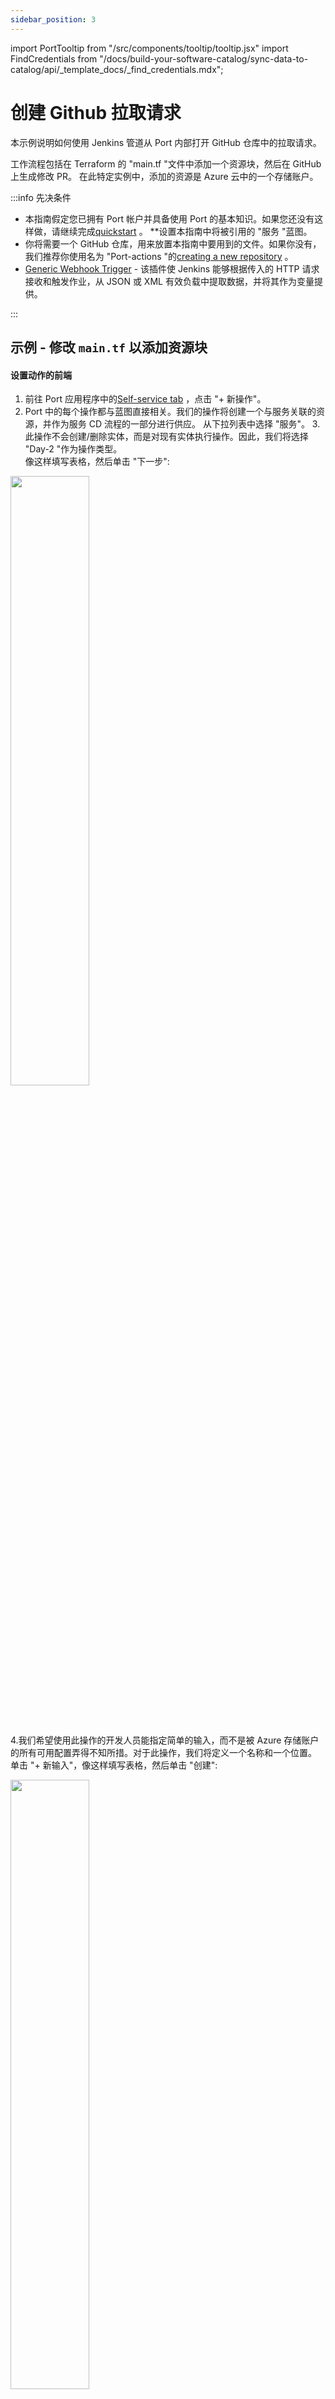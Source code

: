 ```yaml
---
sidebar_position: 3
---
```


import PortTooltip from "/src/components/tooltip/tooltip.jsx"
import FindCredentials from "/docs/build-your-software-catalog/sync-data-to-catalog/api/_template_docs/_find_credentials.mdx";

# 创建 Github 拉取请求

本示例说明如何使用 Jenkins 管道从 Port 内部打开 GitHub 仓库中的拉取请求。

工作流程包括在 Terraform 的 "main.tf "文件中添加一个资源块，然后在 GitHub 上生成修改 PR。 在此特定实例中，添加的资源是 Azure 云中的一个存储账户。

:::info  先决条件

* 本指南假定您已拥有 Port 帐户并具备使用 Port 的基本知识。如果您还没有这样做，请继续完成[quickstart](/quickstart) 。 **设置本指南中将被引用的 "服务 "蓝图。
* 你将需要一个 GitHub 仓库，用来放置本指南中要用到的文件。如果你没有，我们推荐你使用名为 "Port-actions "的[creating a new repository](https://docs.github.com/en/get-started/quickstart/create-a-repo) 。
* [Generic Webhook Trigger](https://plugins.jenkins.io/generic-webhook-trigger/) - 该插件使 Jenkins 能够根据传入的 HTTP 请求接收和触发作业，从 JSON 或 XML 有效负载中提取数据，并将其作为变量提供。

:::

## 示例 - 修改 `main.tf` 以添加资源块

#### 设置动作的前端

1. 前往 Port 应用程序中的[Self-service tab](https://app.getport.io/self-serve) ，点击 "+ 新操作"。
2. Port 中的每个操作都与<PortTooltip id="blueprint">蓝图</PortTooltip>直接相关。我们的操作将创建一个与服务关联的资源，并作为服务 CD 流程的一部分进行供应。
    从下拉列表中选择 "服务"。
3.此操作不会创建/删除实体，而是对现有<PortTooltip id="entity">实体</PortTooltip>执行操作。因此，我们将选择 "Day-2 "作为操作类型。  
像这样填写表格，然后单击 "下一步": 

<img src='/img/self-service-actions/setup-backend/jenkins-pipeline/iacActionDetails.png' width='50%' />

<br/><br/>

4.我们希望使用此操作的开发人员能指定简单的输入，而不是被 Azure 存储账户的所有可用配置弄得不知所措。对于此操作，我们将定义一个名称和一个位置。  
单击 "+ 新输入"，像这样填写表格，然后单击 "创建": 

<img src='/img/self-service-actions/setup-backend/jenkins-pipeline/iacActionInputName.png' width='50%' />

<br/><br/>

5.现在，让我们创建资源的位置输入。  
点击 "+ 新输入"，像这样填写表格，然后点击 "创建": 

<img src='/img/self-service-actions/setup-backend/jenkins-pipeline/iacActionInputLocation.png' width='50%' />

<br/><br/>

6.现在我们来定义动作的后端。选择 "运行 Jenkins 管道 "调用类型。
    - 将 `Webhook URL` 替换为你的 jenkins 作业 URL。
    - 确保 URL 的格式为 `http://JENKINS_URL/generic-webhook-trigger/invoke?token=<JOB_TOKEN>`。
    - 点击 `下一步

<img src='/img/self-service-actions/setup-backend/jenkins-pipeline/iacActionBackend.png' width='75%' />

<br/><br/>:::tip 了解更多有关 Jenkins 调用类型的信息[here](/create-self-service-experiences/setup-backend/jenkins-pipeline/) : 

7.最后一步是自定义操作权限。为简单起见，我们将被引用默认设置。更多信息，请参阅[permissions](/create-self-service-experiences/set-self-service-actions-rbac/) 页面。单击 "创建"。

行动的前端已准备就绪 🥳

#### 设置行动的后端

现在，我们要编写我们的操作将触发的 Jenkins Pipelines。

1. 首先，让我们获取必要的 token 和 secrets: 
    - 登录[GitHub tokens page](https://github.com/settings/tokens) ，创建一个具有 `repo` 和 `admin:org` 作用域的个人访问令牌，并将其复制(从我们的 Pipelines 创建拉取请求需要此令牌) 。
    <img src='/img/guides/personalAccessToken.png' width='80%' />-<FindCredentials />
2.将以下内容创建为 Jenkins 凭据: 
    1.使用 `Username with password` 类型和 id `port-credentials` 创建Port凭据。
        1. `PORT_CLIENT_ID` - Port客户端 ID。
        2. `PORT_CLIENT_SECRET` - Port客户端secret。
    2. `WEBHOOK_TOKEN` - 网络钩子令牌，只有提供该令牌才能触发任务。
    3. `GITHUB_TOKEN` - 从上一步获得的个人访问令牌。
3.现在，我们将创建一个简单的 `.tf` 文件，作为新资源的模板: 

* 在 GitHub 仓库的 `/templates/`(路径应为 `/templates/create-azure-storage.tf`)下创建一个名为 `create-azure-storage.tf` 的文件。
* 复制以下代码段并粘贴到文件内容中: 

<details>
<summary><b>create-azure-storage.tf</b></summary>

```hcl showLineNumbers title="create-azure-storage.tf"
resource "azurerm_storage_account" "storage_account" {
  name                = "{{ storage_name }}"
  resource_group_name = "YourResourcesGroup" # replace this with one of your resource groups in your azure cloud acount

  location                 = "{{ storage_location }}"
  account_tier             = "Standard"
  account_replication_type = "LRS"
  account_kind             = "StorageV2"
}
```

</details>

在版本库根目录下添加 `main.tf` 文件。

<details>
<summary><b>main.tf</b></summary>

```hcl showLineNumbers title="main.tf"
# Configure the Azure provider
terraform {
  required_providers {
    azurerm = {
      source  = "hashicorp/azurerm"
      version = "~> 3.0.2"
    }
  }

  required_version = ">= 1.1.0"
}

provider "azurerm" {

  features {}
}
```

</details>

4.现在，让我们创建 Pipelines 文件: 
    1.[Enable webhook trigger for a pipeline](../jenkins-pipeline.md#enabling-webhook-trigger-for-a-pipeline)
    2.[Define variables for a pipeline](../jenkins-pipeline.md#defining-variables) 定义 STORAGE_NAME、STORAGE_LOCATION、REPO_URL 和 PORT_RUN_ID 变量。
    3.[Token Setup](../jenkins-pipeline.md#token-setup) 定义令牌，使其与 Port Action 中配置的 `JOB_TOKEN` 匹配。

我们的 Pipelines 将由 3 个步骤组成，用于选定服务的存储库: 

* 使用模板在 `main.tf` 中添加一个资源块，并用动作输入的数据替换其变量。
* 在资源库中创建拉取请求以添加新资源。
* 向 Port 报告并记录操作结果。

在 Jenkins 管道中，请将以下片段作为其内容被引用: 

<details>
<summary><b>Jenkins pipeline</b></summary>

```groovy showLineNumbers title="Jenkinsfile"
import groovy.json.JsonSlurper

pipeline {
    agent any

    environment {
        GITHUB_TOKEN = credentials("GITHUB_TOKEN")

        NEW_BRANCH_PREFIX = 'infra/new-resource'
        NEW_BRANCH_NAME = "${NEW_BRANCH_PREFIX}-${STORAGE_NAME}"
        TEMPLATE_FILE = "templates/create-azure-storage.tf"

        PORT_ACCESS_TOKEN = ""
        REPO = ""
    }

    triggers {
        GenericTrigger(
            genericVariables: [
                [key: 'STORAGE_NAME', value: '$.payload.properties.storage_name'],
                [key: 'STORAGE_LOCATION', value: '$.payload.properties.storage_location'],
                [key: 'REPO_URL', value: '$.payload.entity.properties.url'],
                [key: 'PORT_RUN_ID', value: '$.context.runId']
            ],
            causeString: 'Triggered by Port',
            allowSeveralTriggersPerBuild: true,

            regexpFilterExpression: '',
            regexpFilterText: '',
            printContributedVariables: true,
            printPostContent: true
        )
    }

    stages {
        stage('Checkout') {
            steps {
                script {
                    def path = REPO_URL.substring(REPO_URL.indexOf("/") + 1);
                    def pathUrl = path.replace("/github.com/", "");

                    REPO = pathUrl
                }

                git branch: 'main', credentialsId: 'github', url: "git@github.com:${REPO}.git"
            }
        }

        stage('Make Changes') {
            steps {
                script {
                    sh """cat ${TEMPLATE_FILE} | sed "s/{{ storage_name }}/${STORAGE_NAME}/g; s/{{ storage_location }}/${STORAGE_LOCATION}/g" >> main.tf"""

                }
            }
        }
        stage('Create Branch and Commit') {
            steps {
                script {
                    sh "git checkout -b ${NEW_BRANCH_NAME}"
                    sh "git commit -am 'Add a new resource block file'"
                    sh "git push origin ${NEW_BRANCH_NAME}"
                }
            }
        }

        stage('Create pull request') {
            steps {
                script {
                    repo = REPO
                    branch_name = NEW_BRANCH_NAME
                    base_branch = 'main'
                    title = 'New resource block ' + STORAGE_NAME
                    body = 'This pull request adds a new resource block to the project.'

                    createPullRequestCurl(repo, branch_name, base_branch, title, body)
                }
            }
        }
        stage('Get access token') {
            steps {
                withCredentials([usernamePassword(
                    credentialsId: 'port-credentials', 
                    usernameVariable: 'PORT_CLIENT_ID', 
                    passwordVariable: 'PORT_CLIENT_SECRET')]) {
                    script {
                        // Execute the curl command and capture the output
                        def result = sh(returnStdout: true, script: """
                            accessTokenPayload=\$(curl -X POST \
                                -H "Content-Type: application/json" \
                                -d '{"clientId": "${PORT_CLIENT_ID}", "clientSecret": "${PORT_CLIENT_SECRET}"}' \
                                -s "https://api.getport.io/v1/auth/access_token")
                            echo \$accessTokenPayload
                        """)

                        // Parse the JSON response using JsonSlurper
                        def jsonSlurper = new JsonSlurper()
                        def payloadJson = jsonSlurper.parseText(result.trim())

                        // Access the desired data from the payload
                        PORT_ACCESS_TOKEN = payloadJson.accessToken
                    }
                }
            }
        }
        stage('Notify Port') {
            steps {
                script {
                    def logs_report_response = sh(script: """
                        curl -X POST \
                            -H "Content-Type: application/json" \
                            -H "Authorization: Bearer ${PORT_ACCESS_TOKEN}" \
                            -d '{"message": "Created GitHub PR for new terraform resource ${STORAGE_NAME}"}"}' \
                            "https://api.getport.io/v1/actions/runs/$PORT_RUN_ID/logs"
                    """, returnStdout: true)

                    println(logs_report_response)
                }
            }
        }
        stage('Update Run Status') {
            steps {
                script {
                    def status_report_response = sh(script: """
                        curl -X PATCH \
                          -H "Content-Type: application/json" \
                          -H "Authorization: Bearer ${PORT_ACCESS_TOKEN}" \
                          -d '{"status":"SUCCESS", "message": {"run_status": "Jenkins CI/CD Run completed successfully!"}}' \
                             "https://api.getport.io/v1/actions/runs/${PORT_RUN_ID}"
                    """, returnStdout: true)

                    println(status_report_response)
                }
            }
        }
    }

    post {

        failure {
            // Update Port Run failed.
            script {
                def status_report_response = sh(script: """
                    curl -X PATCH \
                        -H "Content-Type: application/json" \
                        -H "Authorization: Bearer ${PORT_ACCESS_TOKEN}" \
                        -d '{"status":"FAILURE", "message": {"run_status": "Failed to create azure resource ${STORAGE_NAME}"}}' \
                            "https://api.getport.io/v1/actions/runs/${PORT_RUN_ID}"
                """, returnStdout: true)

                println(status_report_response)
            }
        }

        // Clean after build
        always {
            cleanWs(cleanWhenNotBuilt: false,
                    deleteDirs: true,
                    disableDeferredWipeout: false,
                    notFailBuild: true,
                    patterns: [[pattern: '.gitignore', type: 'INCLUDE'],
                               [pattern: '.propsfile', type: 'EXCLUDE']])
        }
    }
}

def createPullRequestCurl(repo, headBranch, baseBranch, title, body) {
    curlCommand = "curl -X POST https://api.github.com/repos/$repo/pulls -H 'Authorization: Bearer ${GITHUB_TOKEN}' -d '{ \"head\": \"$headBranch\", \"base\": \"$baseBranch\", \"title\": \"$title\", \"body\": \"$body\", \"draft\": false }'"

    try {
        response = sh(script: curlCommand)

        if (response.contains('201 Created')) {
            println "Pull request created successfully"
        } else {
            println "Failed to create pull request"
            println response
        }
    } catch (Exception e) {
        println "Error occurred during CURL request: ${e.getMessage()}"
    }
}
```

</details>

完成！操作已准备就绪 🚀

### 执行操作

创建操作后，该操作将出现在 Port 应用程序的 "自助服务 "选项卡下: 

<img src='/img/self-service-actions/setup-backend/jenkins-pipeline/iacActionExecute.png' />

1. 点击 "执行"。
2. 输入 Azure 存储账户的名称和位置，从列表中选择任何服务，然后单击 "执行"。此时会弹出一个小窗口，点击 "查看详情": 

<img src='/img/self-service-actions/setup-backend/jenkins-pipeline/iacActionAfterCreation.png' width='35%' />
<img src='/img/self-service-actions/setup-backend/jenkins-pipeline/iacActionExecutePopup.png' width='40%' />

3.该页面提供了有关操作运行的详细信息。我们可以看到，后端返回了 "成功"，拉取请求已成功创建: 

<img src='/img/self-service-actions/setup-backend/jenkins-pipeline/iacActionRunAfterExecution.png' width='90%' />

<br />
All done! You can now create PRs for your services directly from Port 💪🏽

:::tip  您可以创建一个 Jenkins 管道，在合并 PR 时触发资源部署。请查看此示例[pipeline](https://github.com/port-labs/jenkins-terraform-azure/blob/main/Jenkinsfile) 。

:::

更多相关指南和示例: 

* * [Deploy resource in Azure Cloud with Terraform](/create-self-service-experiences/setup-backend/jenkins-pipeline/examples/deploy-azure-resource.md)
